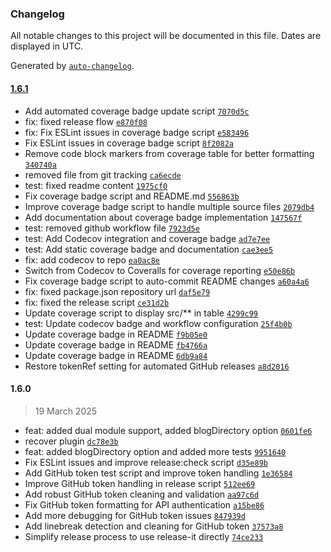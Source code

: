 ### Changelog

All notable changes to this project will be documented in this file. Dates are displayed in UTC.

Generated by [`auto-changelog`](https://github.com/CookPete/auto-changelog).

#### [1.6.1](https://github.com/wernerglinka/metalsmith-blog-lists/compare/1.6.0...1.6.1)

- Add automated coverage badge update script [`7070d5c`](https://github.com/wernerglinka/metalsmith-blog-lists/commit/7070d5cf2efb44b1a0e486c560925daeda0d7bf0)
- fix: fixed release flow [`e870f08`](https://github.com/wernerglinka/metalsmith-blog-lists/commit/e870f08aa6333c7ca1572a24be9f0a863b202e3e)
- fix: Fix ESLint issues in coverage badge script [`e583496`](https://github.com/wernerglinka/metalsmith-blog-lists/commit/e583496acf65f9a040e1c5fc53ceacc2132e6dae)
- Fix ESLint issues in coverage badge script [`8f2082a`](https://github.com/wernerglinka/metalsmith-blog-lists/commit/8f2082af4303f63e6015effb99b6de87a73431c5)
- Remove code block markers from coverage table for better formatting [`340740a`](https://github.com/wernerglinka/metalsmith-blog-lists/commit/340740ab63d8e4cf000cd3d2096f9afb9e7d8384)
- removed file from git tracking [`ca6ecde`](https://github.com/wernerglinka/metalsmith-blog-lists/commit/ca6ecde57ad70d6d49c00f19a09b4b916e2d709e)
- test: fixed readme content [`1975cf0`](https://github.com/wernerglinka/metalsmith-blog-lists/commit/1975cf0229e55a30db7a9af961ca66065c787395)
- Fix coverage badge script and README.md [`556863b`](https://github.com/wernerglinka/metalsmith-blog-lists/commit/556863ba46ff0b48746fbe1b0b7caae7fd2e5012)
- Improve coverage badge script to handle multiple source files [`2079db4`](https://github.com/wernerglinka/metalsmith-blog-lists/commit/2079db42c9b023c8b96f9b6c8a431146d940ba1a)
- Add documentation about coverage badge implementation [`147567f`](https://github.com/wernerglinka/metalsmith-blog-lists/commit/147567fea6e290e03f9a5293891e2318726fd06a)
- test: removed github workflow file [`7923d5e`](https://github.com/wernerglinka/metalsmith-blog-lists/commit/7923d5e3156716c03daa6578a15d7fba5fedfc18)
- test: Add Codecov integration and coverage badge [`ad7e7ee`](https://github.com/wernerglinka/metalsmith-blog-lists/commit/ad7e7eed25d5fc37387887c648346b674bad083e)
- test: Add static coverage badge and documentation [`cae3ee5`](https://github.com/wernerglinka/metalsmith-blog-lists/commit/cae3ee5c2d8e2cb30bdacaa08312d23d39118a8a)
- fix: add codecov to repo [`ea0ac8e`](https://github.com/wernerglinka/metalsmith-blog-lists/commit/ea0ac8ea6ee39ab0c94594c46ba930562f69775b)
- Switch from Codecov to Coveralls for coverage reporting [`e50e86b`](https://github.com/wernerglinka/metalsmith-blog-lists/commit/e50e86b1c452490d1e36b96c7f1eaeb014d9e120)
- Fix coverage badge script to auto-commit README changes [`a60a4a6`](https://github.com/wernerglinka/metalsmith-blog-lists/commit/a60a4a678663914e079dbac37dad0edfccc2ac0a)
- fix: fixed package.json repository url [`daf5e79`](https://github.com/wernerglinka/metalsmith-blog-lists/commit/daf5e79f406bf8669a2225639f1fbabc5fde02e8)
- fix: fixed the release script [`ce31d2b`](https://github.com/wernerglinka/metalsmith-blog-lists/commit/ce31d2bf8172a672228fe8e70b4a108d4d7b02bb)
- Update coverage script to display src/** in table [`4299c99`](https://github.com/wernerglinka/metalsmith-blog-lists/commit/4299c9955c13ebd8843ef20989b77a651f975498)
- test: Update codecov badge and workflow configuration [`25f4b0b`](https://github.com/wernerglinka/metalsmith-blog-lists/commit/25f4b0b58d48a50791ecc5ea7670a4615069f2c3)
- Update coverage badge in README [`f9b05e0`](https://github.com/wernerglinka/metalsmith-blog-lists/commit/f9b05e000c81e15c8d71592cd852c0c9523fce38)
- Update coverage badge in README [`fb4766a`](https://github.com/wernerglinka/metalsmith-blog-lists/commit/fb4766a0766c111a186b64342e5756a531892a1c)
- Update coverage badge in README [`6db9a84`](https://github.com/wernerglinka/metalsmith-blog-lists/commit/6db9a84f1b1726f48593b9eee85c898bdbecba44)
- Restore tokenRef setting for automated GitHub releases [`a8d2016`](https://github.com/wernerglinka/metalsmith-blog-lists/commit/a8d201697e4dc1035b9bea2c2058833721aae911)

#### 1.6.0

> 19 March 2025

- feat: added dual module support, added blogDirectory option [`0601fe6`](https://github.com/wernerglinka/metalsmith-blog-lists/commit/0601fe669ff334db448de06e07e457b83e0e9413)
- recover plugin [`dc78e3b`](https://github.com/wernerglinka/metalsmith-blog-lists/commit/dc78e3b38b593b347ebad2d8fca54b1cc9085647)
- feat: added blogDirectory option and added more tests [`9951640`](https://github.com/wernerglinka/metalsmith-blog-lists/commit/9951640d2911ffb3453c6b07cc520be85a054012)
- Fix ESLint issues and improve release:check script [`d35e89b`](https://github.com/wernerglinka/metalsmith-blog-lists/commit/d35e89b9070b8d420db41e7f71f47ebfa6714e1e)
- Add GitHub token test script and improve token handling [`1e36584`](https://github.com/wernerglinka/metalsmith-blog-lists/commit/1e365842b44684b1d4f1451e0a47921ad0de74a8)
- Improve GitHub token handling in release script [`512ee69`](https://github.com/wernerglinka/metalsmith-blog-lists/commit/512ee69a885195d2bcdcff3ee02960763bb922eb)
- Add robust GitHub token cleaning and validation [`aa97c6d`](https://github.com/wernerglinka/metalsmith-blog-lists/commit/aa97c6dc55171bd436614007973dfc0f20105fb6)
- Fix GitHub token formatting for API authentication [`a15be86`](https://github.com/wernerglinka/metalsmith-blog-lists/commit/a15be86dd6a5dfd0b4ac65b8d25072da17e17108)
- Add more debugging for GitHub token issues [`847939d`](https://github.com/wernerglinka/metalsmith-blog-lists/commit/847939dc3fef0fe3a80a7fe1ab4fee75b108f50b)
- Add linebreak detection and cleaning for GitHub token [`37573a8`](https://github.com/wernerglinka/metalsmith-blog-lists/commit/37573a80d7d2a7b9a616a55c191ee15cff2aecd4)
- Simplify release process to use release-it directly [`74ce233`](https://github.com/wernerglinka/metalsmith-blog-lists/commit/74ce2338675c9f971d43d6231c5a7e267d57a9a8)
